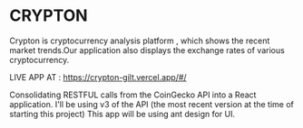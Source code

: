 # CRYPTON
Crypton is cryptocurrency analysis platform , which shows the recent market trends.Our application also displays the exchange rates of various cryptocurrency.


LIVE APP AT : https://crypton-gilt.vercel.app/#/

Consolidating RESTFUL calls from the CoinGecko API into a React application. I'll be using v3 of the API (the most recent version at the time of starting this project) This app will be using ant design for UI. 
